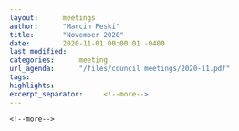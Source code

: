 ```yaml
---
layout:      meetings
author:      "Marcin Peski"
title:       "November 2020"
date:        2020-11-01 00:00:01 -0400
last_modified:     
categories:      meeting
url_agenda:      "/files/council meetings/2020-11.pdf"
tags:      
highlights:     
excerpt_separator:     <!--more-->
---
```

 <!--more-->
  <!--more-->
   <!--more-->
    <!--more-->
